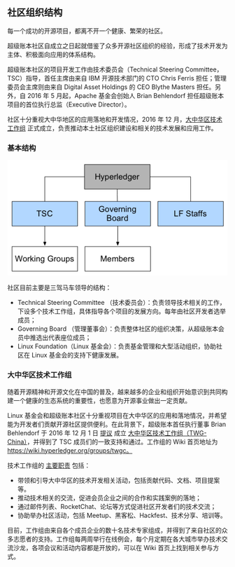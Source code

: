 ## 社区组织结构

每一个成功的开源项目，都离不开一个健康、繁荣的社区。

超级账本社区自成立之日起就借鉴了众多开源社区组织的经验，形成了技术开发为主体、积极面向应用的体系结构。

超级账本社区的项目开发工作由技术委员会（Technical Steering Committee，TSC）指导，首任主席由来自 IBM 开源技术部门的 CTO Chris Ferris 担任；管理委员会主席则由来自 Digital Asset Holdings 的 CEO Blythe Masters 担任。另外，自 2016 年 5 月起，Apache 基金会创始人 Brian Behlendorf 担任超级账本项目的首位执行总监（Executive Director）。

社区十分重视大中华地区的应用落地和开发情况，2016 年 12 月，[大中华区技术工作组](https://wiki.hyperledger.org/groups/tsc/technical-working-group-china) 正式成立，负责推动本土社区组织建设和相关的技术发展和应用工作。


### 基本结构

![Hyperledger 社区组织结构](_images/orgnization.png)

社区目前主要是三驾马车领导的结构：

* Technical Steering Committee
（技术委员会）：负责领导技术相关的工作，下设多个技术工作组，具体指导各个项目的发展方向。每年由社区开发者选举成员；
* Governing Board
（管理董事会）：负责整体社区的组织决策，从超级账本会员中推选出代表座位成员；
* Linux Foundation（Linux 基金会）：负责基金管理和大型活动组织，协助社区在 Linux 基金会的支持下健康发展。

### 大中华区技术工作组

随着开源精神和开源文化在中国的普及，越来越多的企业和组织开始意识到共同构建一个健康的生态系统的重要性，也愿意为开源事业做出一定贡献。

Linux 基金会和超级账本社区十分重视项目在大中华区的应用和落地情况，并希望能为开发者们贡献开源社区提供便利。在此背景下，超级账本首任执行董事 Brian Behlendorf 于 2016 年 12 月 1 日 [提议](https://lists.hyperledger.org/pipermail/hyperledger-tsc/2016-December/000504.html) 成立 [大中华区技术工作组（TWG-China）](https://wiki.hyperledger.org/groups/tsc/technical-working-group-china)，并得到了 TSC 成员们的一致支持和通过。工作组的 Wiki 首页地址为 https://wiki.hyperledger.org/groups/twgc。

技术工作组的 [主要职责](https://docs.google.com/document/d/1sXVltDZxnlB5Srd1A-EW0jtTz7P2cDLG8JmgaAYvMzU) 包括：

* 带领和引导大中华区的技术开发相关活动，包括贡献代码、文档、项目提案等。
* 推动技术相关的交流，促进会员企业之间的合作和实践案例的落地；
* 通过邮件列表、RocketChat、论坛等方式促进社区开发者们的技术交流；
* 协助举办社区活动，包括 Meetup、黑客松、Hackfest、技术分享、培训等。

目前，工作组由来自各个成员企业的数十名技术专家组成，并得到了来自社区的众多志愿者的支持。工作组每两周举行在线例会，每个月定期在各大城市举办技术交流沙龙，各项会议和活动内容都是开放的，可以在 Wiki 首页上找到相关参与方式。
